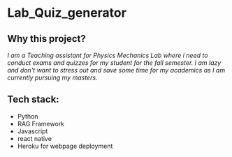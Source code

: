 # Lab_Quiz_generator

## Why this project?
_I am a Teaching assistant for Physics Mechanics Lab where i need to conduct exams and quizzes for my student for the fall semester. I am lazy and don't want to stress out and save some time for my academics as I am currently pursuing my masters._

## Tech stack:
  + Python
  + RAG Framework
  + Javascript
  + react native
  + Heroku for webpage deployment
